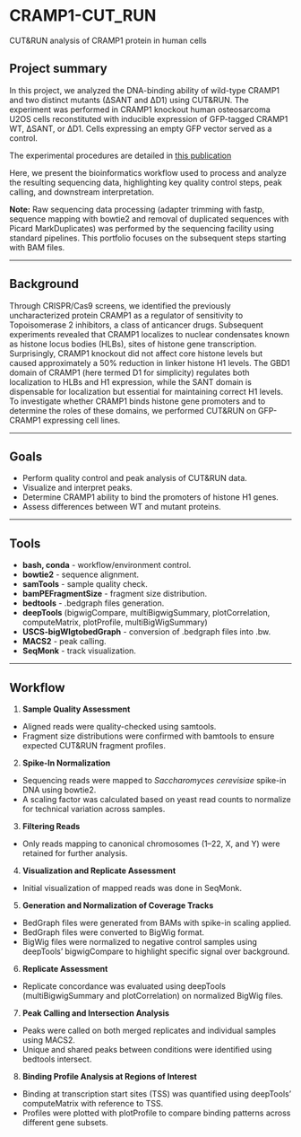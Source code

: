 # CRAMP1-CUT_RUN
CUT&RUN analysis of CRAMP1 protein in human cells

## Project summary

In this project, we analyzed the DNA-binding ability of wild-type CRAMP1 and two distinct mutants (∆SANT and ∆D1) using CUT&RUN. The experiment was performed in CRAMP1 knockout human osteosarcoma U2OS cells reconstituted with inducible expression of GFP-tagged CRAMP1 WT, ∆SANT, or ∆D1. Cells expressing an empty GFP vector served as a control.

The experimental procedures are detailed in [this publication](https://www.sciencedirect.com/science/article/pii/S1097276525003090?via%3Dihub)

Here, we present the bioinformatics workflow used to process and analyze the resulting sequencing data, highlighting key quality control steps, peak calling, and downstream interpretation.

**Note:** Raw sequencing data processing (adapter trimming with fastp, sequence mapping with bowtie2 and removal of duplicated sequences with Picard MarkDuplicates) was performed by the sequencing facility using standard pipelines. This portfolio focuses on the subsequent steps starting with BAM files.

---
## Background

Through CRISPR/Cas9 screens, we identified the previously uncharacterized protein CRAMP1 as a regulator of sensitivity to Topoisomerase 2 inhibitors, a class of anticancer drugs. Subsequent experiments revealed that CRAMP1 localizes to nuclear condensates known as histone locus bodies (HLBs), sites of histone gene transcription. Surprisingly, CRAMP1 knockout did not affect core histone levels but caused approximately a 50% reduction in linker histone H1 levels. The GBD1 domain of CRAMP1 (here termed D1 for simplicity) regulates both localization to HLBs and H1 expression, while the SANT domain is dispensable for localization but essential for maintaining correct H1 levels. To investigate whether CRAMP1 binds histone gene promoters and to determine the roles of these domains, we performed CUT&RUN on GFP-CRAMP1 expressing cell lines.

---
## Goals

- Perform quality control and peak analysis of CUT&RUN data.
- Visualize and interpret peaks.
- Determine CRAMP1 ability to bind the promoters of histone H1 genes.
- Assess differences between WT and mutant proteins. 
---
## Tools

- **bash, conda** - workflow/environment control.
- **bowtie2** - sequence alignment.
- **samTools** - sample quality check.
- **bamPEFragmentSize** - fragment size distribution.
- **bedtools** - .bedgraph files generation.
- **deepTools** (bigwigCompare, multiBigwigSummary, plotCorrelation, computeMatrix, plotProfile, multiBigWigSummary)
- **USCS-bigWIgtobedGraph** - conversion of .bedgraph files into .bw.
- **MACS2** - peak calling.
- **SeqMonk** - track visualization.
---
## Workflow
1. **Sample Quality Assessment**
- Aligned reads were quality-checked using samtools.
- Fragment size distributions were confirmed with bamtools to ensure expected CUT&RUN fragment profiles.
2. **Spike-In Normalization**
- Sequencing reads were mapped to *Saccharomyces cerevisiae* spike-in DNA using bowtie2.
- A scaling factor was calculated based on yeast read counts to normalize for technical variation across samples.
3. **Filtering Reads**
- Only reads mapping to canonical chromosomes (1–22, X, and Y) were retained for further analysis.
4. **Visualization and Replicate Assessment**
- Initial visualization of mapped reads was done in SeqMonk.
5. **Generation and Normalization of Coverage Tracks**
- BedGraph files were generated from BAMs with spike-in scaling applied.
- BedGraph files were converted to BigWig format.
- BigWig files were normalized to negative control samples using deepTools’ bigwigCompare to highlight specific signal over background.
6. **Replicate Assessment**
- Replicate concordance was evaluated using deepTools (multiBigwigSummary and plotCorrelation) on normalized BigWig files.
7. **Peak Calling and Intersection Analysis**
- Peaks were called on both merged replicates and individual samples using MACS2.
- Unique and shared peaks between conditions were identified using bedtools intersect.
8. **Binding Profile Analysis at Regions of Interest**
- Binding at transcription start sites (TSS) was quantified using deepTools’ computeMatrix with reference to TSS.
- Profiles were plotted with plotProfile to compare binding patterns across different gene subsets.
